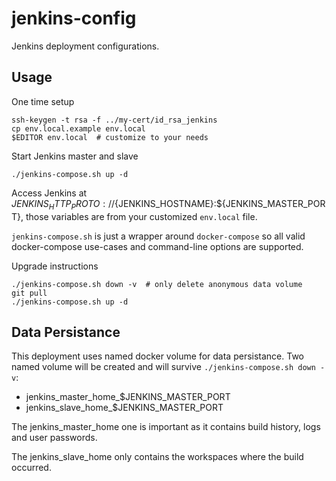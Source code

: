 # jenkins-config
Jenkins deployment configurations.

## Usage

One time setup
```
ssh-keygen -t rsa -f ../my-cert/id_rsa_jenkins
cp env.local.example env.local
$EDITOR env.local  # customize to your needs
```

Start Jenkins master and slave
```
./jenkins-compose.sh up -d
```

Access Jenkins at
${JENKINS_HTTP_PROTO}://${JENKINS_HOSTNAME}:${JENKINS_MASTER_PORT},
those variables are from your customized `env.local` file.

`jenkins-compose.sh` is just a wrapper around `docker-compose` so all valid
docker-compose use-cases and command-line options are supported.

Upgrade instructions
```
./jenkins-compose.sh down -v  # only delete anonymous data volume
git pull
./jenkins-compose.sh up -d
```

## Data Persistance

This deployment uses named docker volume for data persistance.  Two named
volume will be created and will survive `./jenkins-compose.sh down -v`:

* jenkins_master_home_$JENKINS_MASTER_PORT
* jenkins_slave_home_$JENKINS_MASTER_PORT

The jenkins_master_home one is important as it contains build history, logs and
user passwords.

The jenkins_slave_home only contains the workspaces where the build occurred.
